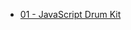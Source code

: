 * [01 - JavaScript Drum Kit](https://swarajdehuri.github.io/JS30Challenge/01%20-%20JavaScript%20Drum%20kit/)
